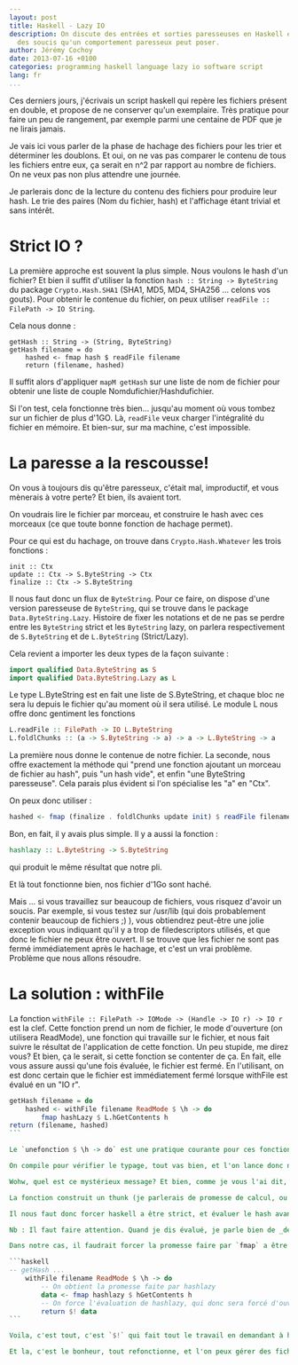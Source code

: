 ```yaml
---
layout: post
title: Haskell - Lazy IO
description: On discute des entrées et sorties paresseuses en Haskell et
  des soucis qu'un comportement paresseux peut poser.
author: Jérémy Cochoy
date: 2013-07-16 +0100
categories: programming haskell language lazy io software script
lang: fr
...
```


Ces derniers jours, j'écrivais un script haskell qui repère les fichiers présent en double, et propose de ne conserver qu'un exemplaire. Très pratique pour faire un peu de rangement, par exemple parmi une centaine de PDF que je ne lirais jamais.

Je vais ici vous parler de la phase de hachage des fichiers pour les trier et déterminer les doublons. Et oui, on ne vas pas comparer le contenu de tous les fichiers entre eux, ça serait en n^2 par rapport au nombre de fichiers. On ne veux pas non plus attendre une journée.

Je parlerais donc de la lecture du contenu des fichiers pour produire leur hash. Le trie des paires (Nom du fichier, hash) et l'affichage étant trivial et sans intérêt.

Strict IO ?
===========

La première approche est souvent la plus simple. Nous voulons le hash d'un fichier? Et bien il suffit d'utiliser la fonction `hash :: String -> ByteString` du package `Crypto.Hash.SHA1` (SHA1, MD5, MD4, SHA256 ... celons vos gouts). Pour obtenir le contenue du fichier, on peux utiliser `readFile :: FilePath -> IO String`.

Cela nous donne :
``` {.haskell}
getHash :: String -> (String, ByteString)
getHash filename = do
    hashed <- fmap hash $ readFile filename
    return (filename, hashed)
```

Il suffit alors d'appliquer `mapM getHash` sur une liste de nom de fichier pour obtenir une liste de couple Nomdufichier/Hashdufichier.

Si l'on test, cela fonctionne très bien... jusqu'au moment où vous tombez sur un fichier de plus d'1GO. Là, `readFile` veux charger l'intégralité du fichier en mémoire. Et bien-sur, sur ma machine, c'est impossible.

La paresse a la rescousse!
==========================

On vous à toujours dis qu'être paresseux, c'était mal, improductif, et vous mènerais à votre perte? Et bien, ils avaient tort.

On voudrais lire le fichier par morceau, et construire le hash avec ces morceaux (ce que toute bonne fonction de hachage permet).

Pour ce qui est du hachage, on trouve dans `Crypto.Hash.Whatever` les trois fonctions :
``` {.haskell}
init :: Ctx
update :: Ctx -> S.ByteString -> Ctx
finalize :: Ctx -> S.ByteString
```

Il nous faut donc un flux de `ByteString`. Pour ce faire, on dispose d'une version paresseuse de `ByteString`, qui se trouve dans le package `Data.ByteString.Lazy`. Histoire de fixer les notations et de ne pas se perdre entre les `ByteString` strict et les `ByteString` lazy, on parlera respectivement de `S.ByteString` et de `L.ByteString` (Strict/Lazy).

Cela revient a importer les deux types de la façon suivante :
```haskell
import qualified Data.ByteString as S
import qualified Data.ByteString.Lazy as L
```

Le type L.ByteString est en fait une liste de S.ByteString, et chaque bloc ne sera lu depuis le fichier qu'au moment où il sera utilisé. Le module L nous offre donc gentiment les fonctions
```haskell
L.readFile :: FilePath -> IO L.ByteString
L.foldlChunks :: (a -> S.ByteString -> a) -> a -> L.ByteString -> a
```

La première nous donne le contenue de notre fichier. La seconde, nous offre exactement la méthode qui "prend une fonction ajoutant un morceau de fichier au hash", puis "un hash vide", et enfin "une ByteString paresseuse". Cela parais plus évident si l'on spécialise les "a" en "Ctx".

On peux donc utiliser :
```haskell
hashed <- fmap (finalize . foldlChunks update init) $ readFile filename
```

Bon, en fait, il y avais plus simple. Il y a aussi la fonction :
```haskell
hashlazy :: L.ByteString -> S.ByteString
```
qui produit le même résultat que notre pli.

Et là tout fonctionne bien, nos fichier d'1Go sont haché.

Mais ... si vous travaillez sur beaucoup de fichiers, vous risquez d'avoir un soucis. Par exemple, si vous testez sur /usr/lib (qui dois probablement contenir beaucoup de fichiers ;) ), vous obtiendrez peut-être une jolie exception vous indiquant qu'il y a trop de filedescriptors utilisés, et que donc le fichier ne peux être ouvert.
Il se trouve que les fichier ne sont pas fermé immédiatement après le hachage, et c'est un vrai problème. Problème que nous allons résoudre.

La solution : withFile
======================

La fonction `withFile :: FilePath -> IOMode -> (Handle -> IO r) -> IO r` est la clef. Cette fonction prend un nom de fichier, le mode d'ouverture (on utilisera ReadMode), une fonction qui travaille sur le fichier, et nous fait suivre le résultat de l'application de cette fonction. Un peu stupide, me direz vous? Et bien, ça le serait, si cette fonction se contenter de ça. En fait, elle vous assure aussi qu'une fois évaluée, le fichier est fermé. En l'utilisant, on est donc certain que le fichier est immédiatement fermé lorsque withFile est évalué en un "IO r".

````haskell
getHash filename = do
    hashed <- withFile filename ReadMode $ \h -> do
        fmap hashLazy $ L.hGetContents h
return (filename, hashed)
```

Le `unefonction $ \h -> do` est une pratique courante pour ces fonctions qui évalue un morceau de code dans un certains contexte. C'est très pratique, et on reconnaît très vite cette idiome avec un peu d'entraînement.

On compile pour vérifier le typage, tout vas bien, et l'on lance donc notre application que l'on s'attend a voir fonctionner. Et là, c'est le drame : "Illegal operation : handle is closed".

Wohw, quel est ce mystérieux message? Et bien, comme je vous l'ai dit, withFile ferme immédiatement le fichier après l'évaluation de son expression. Et que fait son évaluation? Elle retourne le hash du fichier me dite vous? Faut.

La fonction construit un thunk (je parlerais de promesse de calcul, ou plus simplement de promesse) a l'aide de "fmap ...". L’évaluation de withFile retourne alors cette promesse, plutôt que la valeur du hash. Et cette promesse, elle, ne sera évaluée que plus tard, au moment ou vous en aurez vraiment besoin, et seulement si vous en avez besoin.

Il nous faut donc forcer haskell a être strict, et évaluer le hash avant de sortir de la fonction. Il y a différentes façons de le faire. La plus simple, c'est d'utiliser l'opérateur `` `seq` `` qui force l'évaluation de l'expression a sa gauche, puis retourne l'expression a sa droite. On a aussi l’opérateur `` a ($!) b = b `seq` (a b) `` qui est une "application stricte". C'est a dire que ce qui sera a droite de `$!` sera évalué. 

Nb : Il faut faire attention. Quand je dis évalué, je parle bien de _dé-construire_ le premier niveau de l'expression. C'est a dire que si `compute 1 42` est un calcul, ceci sera remplacer par la promesse ou le résultat retournée par compute. Si compute produit une promesse plutôt qu'un résultat, l'opérateur `` `seq` `` n'évaluera pas la promesse. Il existe un opérateur `` `deepSeq` ``, qui lui vas _tout réduire_ en profondeur. Comme vous vous en doutez, c'est très coûteux et évalue des choses dont on n'auras peut-être pas besoin. Le plus souvent, on peux se contenter de `` `seq` `` appliqué au bonne endroit pour obtenir le résultat souhaité.

Dans notre cas, il faudrait forcer la promesse faire par `fmap` a être évaluée, puis la promesse faite par `hashlazy`. Vous allez voir que la solution n'est pas plus compliquée que ce que nous avions déjà écrit :

```haskell
-- getHash ...
    withFile filename ReadMode $ \h -> do
        -- On obtient la promesse faite par hashlazy
        data <- fmap hashlazy $ hGetContents h
        -- On force l'évaluation de hashlazy, qui donc sera forcé d'ouvrir le fichier et de le lire, puisque la valeur retournée est un S.ByteString, une valeur Stricte.
        return $! data
```

Voila, c'est tout, c'est `$!` qui fait tout le travail en demandant à hashlazy de gentiment s'évaluer.

Et la, c'est le bonheur, tout refonctionne, et l'on peux gérer des fichiers arbitrairement grand en nombre arbitrairement grand, le tout en 4 lignes.
